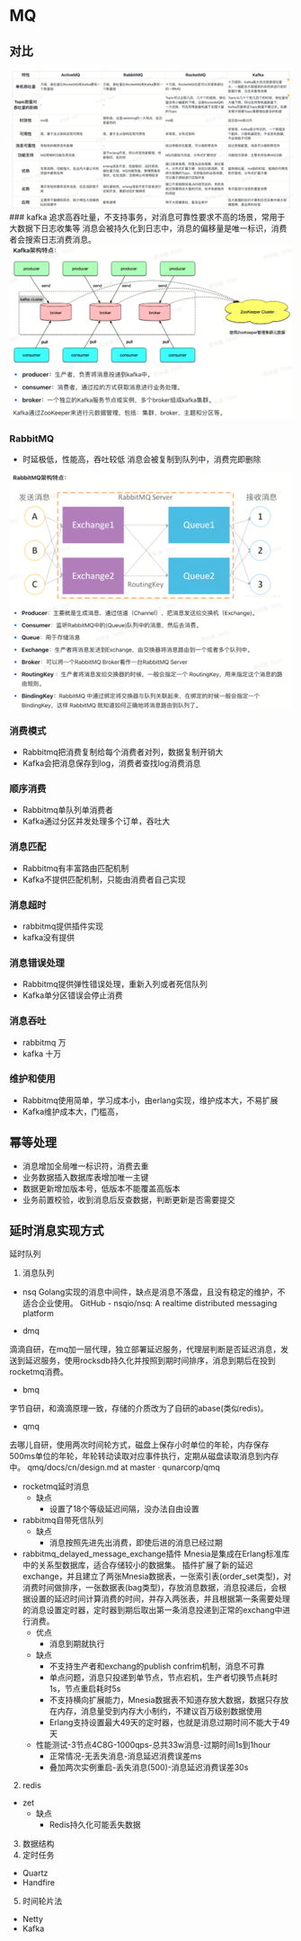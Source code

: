 # MQ

## 对比
<img src=".\image\4.png" alt="4" />
### kafka
追求高吞吐量，不支持事务，对消息可靠性要求不高的场景，常用于大数据下日志收集等
消息会被持久化到日志中，消息的偏移量是唯一标识，消费者会搜索日志消费消息。
<img src=".\image\3.png" alt="3" />

### RabbitMQ
* 时延极低，性能高，吞吐较低
消息会被复制到队列中，消费完即删除
<img src=".\image\2.png" alt="2" />


### 消费模式
* Rabbitmq把消费复制给每个消费者对列，数据复制开销大
* Kafka会把消息保存到log，消费者查找log消费消息

### 顺序消费
* Rabbitmq单队列单消费者
* Kafka通过分区并发处理多个订单，吞吐大

### 消息匹配
* Rabbitmq有丰富路由匹配机制
* Kafka不提供匹配机制，只能由消费者自己实现

### 消息超时
* rabbitmq提供插件实现
* kafka没有提供


### 消息错误处理
* Rabbitmq提供弹性错误处理，重新入列或者死信队列
* Kafka单分区错误会停止消费

### 消息吞吐
* rabbitmq 万
* kafka 十万


### 维护和使用
* Rabbitmq使用简单，学习成本小，由erlang实现，维护成本大，不易扩展
* Kafka维护成本大，门槛高，


## 幂等处理
* 消息增加全局唯一标识符，消费去重
* 业务数据插入数据库表增加唯一主键
* 数据更新增加版本号，低版本不能覆盖高版本
* 业务前置校验，收到消息后反查数据，判断更新是否需要提交

## 延时消息实现方式
延时队列

1. 消息队列
* nsq
Golang实现的消息中间件，缺点是消息不落盘，且没有稳定的维护，不适合企业使用。
GitHub - nsqio/nsq: A realtime distributed messaging platform

* dmq

滴滴自研，在mq加一层代理，独立部署延迟服务，代理层判断是否延迟消息，发送到延迟服务，使用rocksdb持久化并按照到期时间排序，消息到期后在投到rocketmq消费。

* bmq

字节自研，和滴滴原理一致，存储的介质改为了自研的abase(类似redis)。

* qmq

去哪儿自研，使用两次时间轮方式，磁盘上保存小时单位的年轮，内存保存500ms单位的年轮，年轮转动读取对应事件执行，定期从磁盘读取消息到内存中。
qmq/docs/cn/design.md at master · qunarcorp/qmq

* rocketmq延时消息
    * 缺点
        * 设置了18个等级延迟间隔，没办法自由设置
* rabbitmq自带死信队列
    * 缺点
        * 消息按照先进先出消费，即使后进的消息已经过期
* rabbitmq_delayed_message_exchange插件
Mnesia是集成在Erlang标准库中的关系型数据库，适合存储较小的数据集。
插件扩展了新的延迟exchange，并且建立了两张Mnesia数据表，一张索引表(order_set类型)，对消费时间做排序，一张数据表(bag类型)，存放消息数据，消息投递后，会根据设置的延迟时间计算消费的时间，并存入两张表，并且根据第一条需要处理的消息设置定时器，定时器到期后取出第一条消息投递到正常的exchang中进行消费。
    * 优点
        * 消息到期就执行
    * 缺点
        * 不支持生产者和exchang的publish confrim机制，消息不可靠
        * 单点问题，消息只投递到单节点，节点宕机，生产者切换节点耗时1s，节点重启耗时5s
        * 不支持横向扩展能力，Mnesia数据表不知道存放大数据，数据只存放在内存，消息量受到内存大小制约，不建议百万级别数据使用
        * Erlang支持设置最大49天的定时器，也就是消息过期时间不能大于49天
    * 性能测试-3节点4C8G-1000qps-总共33w消息-过期时间1s到1hour
        * 正常情况-无丢失消息-消息延迟消费误差ms
        * 叠加两次实例重启-丢失消息(500)-消息延迟消费误差30s

2. redis
* zet
    * 缺点
        * Redis持久化可能丢失数据
3. 数据结构
4. 定时任务
* Quartz
* Handfire
5. 时间轮片法
* Netty
* Kafka